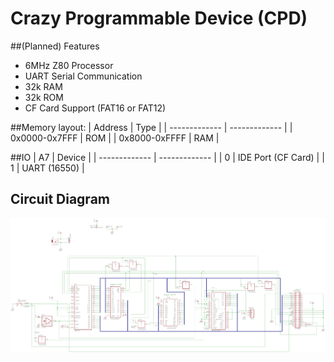 # Crazy Programmable Device (CPD)

##(Planned) Features
* 6MHz Z80 Processor
* UART Serial Communication
* 32k RAM
* 32k ROM
* CF Card Support (FAT16 or FAT12)

##Memory layout:
| Address       | Type |
| ------------- | ------------- |
| 0x0000-0x7FFF | ROM  |
| 0x8000-0xFFFF | RAM  |

##IO
| A7       | Device |
| ------------- | ------------- |
| 0 | IDE Port (CF Card)  |
| 1 | UART (16550)  |

## Circuit Diagram
![CPD](circuit.png)
